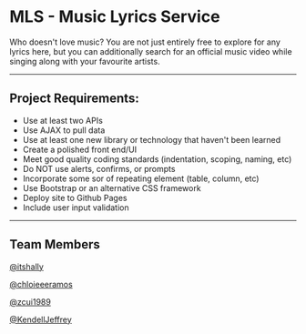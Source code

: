 # MLS - Music Lyrics Service


Who doesn't love music? You are not just entirely free to explore for any lyrics here, but you can additionally search for an official music video while singing along with your favourite artists.


---
## Project Requirements:
- Use at least two APIs
- Use AJAX to pull data
- Use at least one new library or technology that haven't been learned
- Create a polished front end/UI
- Meet good quality coding standards (indentation, scoping, naming, etc)
- Do NOT use alerts, confirms, or prompts
- Incorporate some sor of repeating element (table, column, etc)
- Use Bootstrap or an alternative CSS framework
- Deploy site to Github Pages
- Include user input validation


---
## Team Members
[@itshally](https://github.com/itshally)


[@chloieeeramos](https://github.com/chloieeeramos)


[@zcui1989](https://github.com/zcui1989)


[@KendellJeffrey](https://github.com/KendellJeffrey)